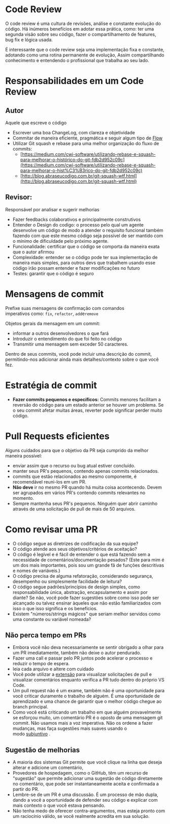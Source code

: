 # Code Review
O code review é uma cultura de revisões, análise e constante evolução do código. Há inúmeros benefícios em adotar essa prática, como:  ter uma segunda visão sobre seu código, fazer o compartilhamento de features, bug fix e lógica usada. 

É interessante que o code review seja uma implementação fixa e constante, adotando como uma rotina permanente de evolução, Assim compartilhando conhecimento e entendendo o profissional que trabalha ao seu lado.

# Responsabilidades em um Code Review

## Autor

Aquele que escreve o código

- Escrever uma boa ChangeLog, com clareza e objetividade
- Commitar de maneira eficiente, pragmática e seguir algum tipo de [Flow](https://www.atlassian.com/br/git/tutorials/comparing-workflows/gitflow-workflow)
- Utilizar Git squash e rebase para uma melhor organização do fluxo de commits:
    - [https://medium.com/cwi-software/utilizando-rebase-e-squash-para-melhorar-o-histórico-do-git-fdb2d952c09c](https://medium.com/cwi-software/utilizando-rebase-e-squash-para-melhorar-o-hist%C3%B3rico-do-git-fdb2d952c09c)
    - [http://blog.abraseucodigo.com.br/git-squash-wtf.html](http://blog.abraseucodigo.com.br/git-squash-wtf.html)

## Revisor:

Responsável por analisar e sugerir melhorias 

- Fazer feedbacks colaborativos e principalmente construtivos
- Entender o Design do codigo: o processo pelo qual um agente desenvolve um código de modo a atender o requisito funcional também fazendo com que este mesmo código seja possível de ser mantido com o mínimo de dificuldade pelo próximo agente.
- Funcionalidade: certificar que o código se comporta da maneira exata que o autor afirmou
- Complexidade: entender se o código pode ter sua implementação de maneira mais simples, para outros devs que trabalhem usando esse código irão possam entender e fazer modificações no futuro
- Testes: garantir que o código é seguro

# ****Mensagens de commit****

Prefixe suas mensagens de confirmação com comandos imperativos como: `fix`, `refactor`, `add`e`remove`

Objetos gerais da mensagem em um commit:

- informar a outros desenvolvedores o que fará
- Introduzir o entendimento do que foi feito no código
- Transmitir uma mensagem sem exceder 50 caracteres.

Dentro de seus commits, você pode incluir uma descrição do commit, permitindo-nos adicionar ainda mais detalhes/contexto sobre o que você fez.

# E****stratégia de commit****

- ****Fazer commits pequenos e específicos:**** Commits menores facilitam a reversão do código para um estado anterior se houver um problema. Se o seu commit afetar muitas áreas, reverter pode significar perder muito código.

# P****ull Requests eficientes****

Alguns cuidados para que o objetivo da PR seja cumprido da melhor maneira possível: 

- enviar assim que o recurso ou bug atual estiver concluído.
- manter seus PR's pequenos, contendo apenas commits relacionados.
- commits que estão relacionados ao mesmo componente, é recomendável reuni-los em um PR.
- **Não deve** ir no mesmo PR quando há muita coisa acontecendo. Devem ser agrupados em vários PR's contendo commits relevantes no momento.
- Sempre mantenha seus PR's pequenos. Ninguém quer abrir caminho através de uma solicitação de pull de mais de 50 arquivos.

# ****Como revisar uma PR****

- O código segue as diretrizes de codificação da sua equipe?
- O código atende aos seus objetivos/critérios de aceitação?
- O código é legível e é fácil de entender o que está fazendo sem a necessidade de comentários/documentação pesados? (Este para mim é um dos mais importantes, pois sou um grande fã de funções descritivas e nomes de variáveis.)
- O código precisa de alguma refatoração, considerando segurança, desempenho ou simplesmente facilidade de leitura?
- O código segue padrões/princípios de design simples, como responsabilidade única, abstração, encapsulamento e assim por diante? Se não, você pode fazer sugestões sobre como isso pode ser alcançado ou talvez ensinar àqueles que não estão familiarizados com isso o que isso significa e os benefícios.
- Existem "números/strings mágicos" que seriam melhor servidos como uma constante ou variável nomeada?

## Não perca tempo em PRs

- Embora você não deva necessariamente se sentir obrigado a olhar para um PR imediatamente, também não deixe o autor pendurado.
- Fazer uma call e passar pelo PR juntos pode acelerar o processo e reduzir o tempo de espera.
- leia cada arquivo e altere com cuidado
- Você pode utilizar a [extensão](https://marketplace.visualstudio.com/items?itemName=GitHub.vscode-pull-request-github) para visualizar solicitações de pull e visualizar comentários enquanto verifica a PR tudo dentro do próprio VS Code.
- Um pull request não é um exame, também não é uma oportunidade para você criticar duramente o trabalho de alguém. É uma oportunidade de aprendizado e uma chance de garantir que o melhor código chegue ao branch principal.
- Como você está criticando um trabalho em que alguém provavelmente se esforçou muito, um comentário PR é o oposto de uma mensagem git commit. Não usamos mais a voz imperativa. Não os ordene a fazer mudanças, mas faça sugestões mais suaves usando o modo [subjuntivo](https://www.grammar-monster.com/glossary/subjunctive_mood.htm) .

## Sugestão de melhorias

- A maioria dos sistemas Git permite que você clique na linha que deseja alterar e adicione um comentário,
- Provedores de hospedagem, como o GitHub, têm um recurso de "sugestão" que permite adicionar uma sugestão de código diretamente no comentário, que pode ser instantaneamente aceita e confirmada a partir do PR.
- Lembre-se de um PR é uma discussão. É um processo de mão dupla, dando a você a oportunidade de defender seu código e explicar com mais contexto o que você estava pensando.
- Não tenha medo de oferecer contra-argumentos, mas esteja pronto com um raciocínio válido, se você realmente acredita em sua solução.
